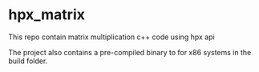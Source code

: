# hpx_matrix
This repo contain matrix multiplication c++ code using hpx api

The project also contains a pre-compiled binary to for x86 systems in the build folder.
